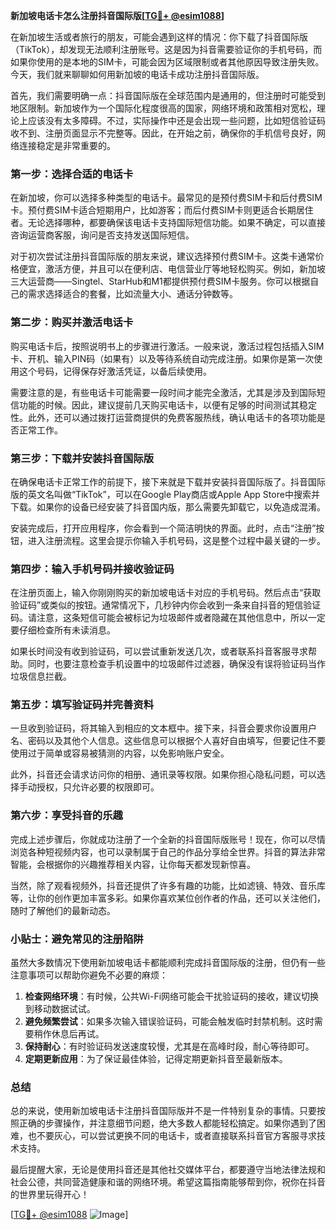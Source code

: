 **新加坡电话卡怎么注册抖音国际版[[TG💪+ @esim1088](https://t.me/s/esim1088)]**

在新加坡生活或者旅行的朋友，可能会遇到这样的情况：你下载了抖音国际版（TikTok），却发现无法顺利注册账号。这是因为抖音需要验证你的手机号码，而如果你使用的是本地的SIM卡，可能会因为区域限制或者其他原因导致注册失败。今天，我们就来聊聊如何用新加坡的电话卡成功注册抖音国际版。

首先，我们需要明确一点：抖音国际版在全球范围内是通用的，但注册时可能受到地区限制。新加坡作为一个国际化程度很高的国家，网络环境和政策相对宽松，理论上应该没有太多障碍。不过，实际操作中还是会出现一些问题，比如短信验证码收不到、注册页面显示不完整等。因此，在开始之前，确保你的手机信号良好，网络连接稳定是非常重要的。

### **第一步：选择合适的电话卡**

在新加坡，你可以选择多种类型的电话卡。最常见的是预付费SIM卡和后付费SIM卡。预付费SIM卡适合短期用户，比如游客；而后付费SIM卡则更适合长期居住者。无论选择哪种，都要确保该电话卡支持国际短信功能。如果不确定，可以直接咨询运营商客服，询问是否支持发送国际短信。

对于初次尝试注册抖音国际版的朋友来说，建议选择预付费SIM卡。这类卡通常价格便宜，激活方便，并且可以在便利店、电信营业厅等地轻松购买。例如，新加坡三大运营商——Singtel、StarHub和M1都提供预付费SIM卡服务。你可以根据自己的需求选择适合的套餐，比如流量大小、通话分钟数等。

### **第二步：购买并激活电话卡**

购买电话卡后，按照说明书上的步骤进行激活。一般来说，激活过程包括插入SIM卡、开机、输入PIN码（如果有）以及等待系统自动完成注册。如果你是第一次使用这个号码，记得保存好激活凭证，以备后续使用。

需要注意的是，有些电话卡可能需要一段时间才能完全激活，尤其是涉及到国际短信功能的时候。因此，建议提前几天购买电话卡，以便有足够的时间测试其稳定性。此外，还可以通过拨打运营商提供的免费客服热线，确认电话卡的各项功能是否正常工作。

### **第三步：下载并安装抖音国际版**

在确保电话卡正常工作的前提下，接下来就是下载并安装抖音国际版了。抖音国际版的英文名叫做“TikTok”，可以在Google Play商店或Apple App Store中搜索并下载。如果你的设备已经安装了抖音国内版，那么需要先卸载它，以免造成混淆。

安装完成后，打开应用程序，你会看到一个简洁明快的界面。此时，点击“注册”按钮，进入注册流程。这里会提示你输入手机号码，这是整个过程中最关键的一步。

### **第四步：输入手机号码并接收验证码**

在注册页面上，输入你刚刚购买的新加坡电话卡对应的手机号码。然后点击“获取验证码”或类似的按钮。通常情况下，几秒钟内你会收到一条来自抖音的短信验证码。请注意，这条短信可能会被标记为垃圾邮件或者隐藏在其他信息中，所以一定要仔细检查所有未读消息。

如果长时间没有收到验证码，可以尝试重新发送几次，或者联系抖音客服寻求帮助。同时，也要注意检查手机设置中的垃圾邮件过滤器，确保没有误将验证码当作垃圾信息拦截。

### **第五步：填写验证码并完善资料**

一旦收到验证码，将其输入到相应的文本框中。接下来，抖音会要求你设置用户名、密码以及其他个人信息。这些信息可以根据个人喜好自由填写，但要记住不要使用过于简单或容易被猜测的内容，以免影响账户安全。

此外，抖音还会请求访问你的相册、通讯录等权限。如果你担心隐私问题，可以选择手动授权，只允许必要的权限即可。

### **第六步：享受抖音的乐趣**

完成上述步骤后，你就成功注册了一个全新的抖音国际版账号！现在，你可以尽情浏览各种短视频内容，也可以录制属于自己的作品分享给全世界。抖音的算法非常智能，会根据你的兴趣推荐相关内容，让你每天都发现新惊喜。

当然，除了观看视频外，抖音还提供了许多有趣的功能，比如滤镜、特效、音乐库等，让你的创作更加丰富多彩。如果你喜欢某位创作者的作品，还可以关注他们，随时了解他们的最新动态。

### **小贴士：避免常见的注册陷阱**

虽然大多数情况下使用新加坡电话卡都能顺利完成抖音国际版的注册，但仍有一些注意事项可以帮助你避免不必要的麻烦：

1. **检查网络环境**：有时候，公共Wi-Fi网络可能会干扰验证码的接收，建议切换到移动数据试试。
2. **避免频繁尝试**：如果多次输入错误验证码，可能会触发临时封禁机制。这时需要稍作休息后再试。
3. **保持耐心**：有时验证码发送速度较慢，尤其是在高峰时段，耐心等待即可。
4. **定期更新应用**：为了保证最佳体验，记得定期更新抖音至最新版本。

### **总结**

总的来说，使用新加坡电话卡注册抖音国际版并不是一件特别复杂的事情。只要按照正确的步骤操作，并注意细节问题，绝大多数人都能轻松搞定。如果你遇到了困难，也不要灰心，可以尝试更换不同的电话卡，或者直接联系抖音官方客服寻求技术支持。

最后提醒大家，无论是使用抖音还是其他社交媒体平台，都要遵守当地法律法规和社会公德，共同营造健康和谐的网络环境。希望这篇指南能够帮到你，祝你在抖音的世界里玩得开心！

[[TG💪+ @esim1088](https://t.me/s/esim1088) ![Image](https://i.postimg.cc/4NQfJmqS/Snipaste-2025-05-13-00-14-12.png)]